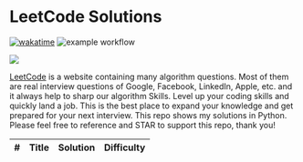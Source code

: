 # LeetCode Solutions 
[![wakatime](https://wakatime.com/badge/github/Mo-Shakib/LeetCode.svg)](https://wakatime.com/badge/github/Mo-Shakib/LeetCode)
![example workflow](https://github.com/Mo-Shakib/LeetCode/actions/workflows/Readme-automation.yml/badge.svg)

<a href="https://leetcode.com/Mo-Shakib"><img src="https://leetcode.card.workers.dev/Mo-Shakib?theme=dark&font=baloo&extension=null&border=0.2"></a>

[LeetCode](https://leetcode.com/) is a website containing many algorithm questions. Most of them are real interview questions of Google, Facebook, LinkedIn, Apple, etc. and it always help to sharp our algorithm Skills. Level up your coding skills and quickly land a job. This is the best place to expand your knowledge and get prepared for your next interview. This repo shows my solutions in Python. Please feel free to reference and STAR to support this repo, thank you!


|   #   |  Title                                      | Solution | Difficulty |
| ----- |  -------------------------------------------| -------- | ---------- |
